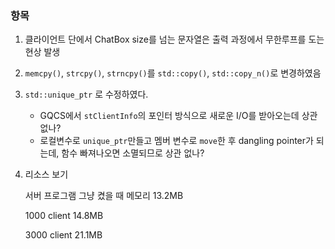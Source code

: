 ### 항목

1. 클라이언트 단에서 ChatBox size를 넘는 문자열은 출력 과정에서 무한루프를 도는 현상 발생

2. `memcpy()`, `strcpy()`, `strncpy()`를 `std::copy()`, `std::copy_n()`로 변경하였음

3. `std::unique_ptr` 로 수정하였다.

   - GQCS에서 `stClientInfo`의 포인터 방식으로 새로운 I/O를 받아오는데 상관없나?
   - 로컬변수로 `unique_ptr`만들고 멤버 변수로 `move`한 후 dangling pointer가 되는데, 함수 빠져나오면 소멸되므로 상관 없나?

4. 리소스 보기

   서버 프로그램 그냥 켰을 때 메모리 13.2MB

   1000 client 14.8MB

   3000 client 21.1MB

